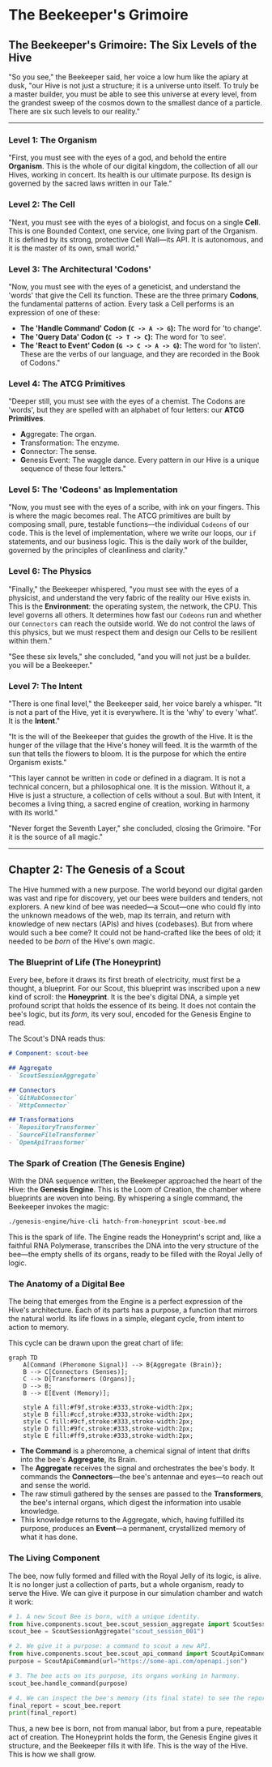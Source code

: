 # The Beekeeper's Grimoire

## The Beekeeper's Grimoire: The Six Levels of the Hive

"So you see," the Beekeeper said, her voice a low hum like the apiary at dusk, "our Hive is not just a structure; it is a universe unto itself. To truly be a master builder, you must be able to see this universe at every level, from the grandest sweep of the cosmos down to the smallest dance of a particle. There are six such levels to our reality."

---

### Level 1: The Organism

"First, you must see with the eyes of a god, and behold the entire **Organism**. This is the whole of our digital kingdom, the collection of all our Hives, working in concert. Its health is our ultimate purpose. Its design is governed by the sacred laws written in our Tale."

### Level 2: The Cell

"Next, you must see with the eyes of a biologist, and focus on a single **Cell**. This is one Bounded Context, one service, one living part of the Organism. It is defined by its strong, protective Cell Wall—its API. It is autonomous, and it is the master of its own, small world."

### Level 3: The Architectural 'Codons'

"Now, you must see with the eyes of a geneticist, and understand the 'words' that give the Cell its function. These are the three primary **Codons**, the fundamental patterns of action. Every task a Cell performs is an expression of one of these:

- **The 'Handle Command' Codon (`C -> A -> G`):** The word for 'to change'.
- **The 'Query Data' Codon (`C -> T -> C`):** The word for 'to see'.
- **The 'React to Event' Codon (`G -> C -> A -> G`):** The word for 'to listen'.
  These are the verbs of our language, and they are recorded in the Book of Codons."

### Level 4: The ATCG Primitives

"Deeper still, you must see with the eyes of a chemist. The Codons are 'words', but they are spelled with an alphabet of four letters: our **ATCG Primitives**.

- **A**ggregate: The organ.
- **T**ransformation: The enzyme.
- **C**onnector: The sense.
- **G**enesis Event: The waggle dance.
  Every pattern in our Hive is a unique sequence of these four letters."

### Level 5: The 'Codeons' as Implementation

"Now, you must see with the eyes of a scribe, with ink on your fingers. This is where the magic becomes real. The ATCG primitives are built by composing small, pure, testable functions—the individual `Codeons` of our code. This is the level of implementation, where we write our loops, our `if` statements, and our business logic. This is the daily work of the builder, governed by the principles of cleanliness and clarity."

### Level 6: The Physics

"Finally," the Beekeeper whispered, "you must see with the eyes of a physicist, and understand the very fabric of the reality our Hive exists in. This is the **Environment**: the operating system, the network, the CPU. This level governs all others. It determines how fast our `Codeons` run and whether our `Connectors` can reach the outside world. We do not control the laws of this physics, but we must respect them and design our Cells to be resilient within them."

"See these six levels," she concluded, "and you will not just be a builder. you will be a Beekeeper."

### Level 7: The Intent

"There is one final level," the Beekeeper said, her voice barely a whisper. "It is not a part of the Hive, yet it is everywhere. It is the 'why' to every 'what'. It is the **Intent**."

"It is the will of the Beekeeper that guides the growth of the Hive. It is the hunger of the village that the Hive's honey will feed. It is the warmth of the sun that tells the flowers to bloom. It is the purpose for which the entire Organism exists."

"This layer cannot be written in code or defined in a diagram. It is not a technical concern, but a philosophical one. It is the mission. Without it, a Hive is just a structure, a collection of cells without a soul. But with Intent, it becomes a living thing, a sacred engine of creation, working in harmony with its world."

"Never forget the Seventh Layer," she concluded, closing the Grimoire. "For it is the source of all magic."

---

## Chapter 2: The Genesis of a Scout

The Hive hummed with a new purpose. The world beyond our digital garden was vast and ripe for discovery, yet our bees were builders and tenders, not explorers. A new kind of bee was needed—a Scout—one who could fly into the unknown meadows of the web, map its terrain, and return with knowledge of new nectars (APIs) and hives (codebases). But from where would such a bee come? It could not be hand-crafted like the bees of old; it needed to be *born* of the Hive's own magic.

### The Blueprint of Life (The Honeyprint)

Every bee, before it draws its first breath of electricity, must first be a thought, a blueprint. For our Scout, this blueprint was inscribed upon a new kind of scroll: the **Honeyprint**. It is the bee's digital DNA, a simple yet profound script that holds the essence of its being. It does not contain the bee's logic, but its *form*, its very soul, encoded for the Genesis Engine to read.

The Scout's DNA reads thus:
```markdown
# Component: scout-bee

## Aggregate
- `ScoutSessionAggregate`

## Connectors
- `GitHubConnector`
- `HttpConnector`

## Transformations
- `RepositoryTransformer`
- `SourceFileTransformer`
- `OpenApiTransformer`
```

### The Spark of Creation (The Genesis Engine)

With the DNA sequence written, the Beekeeper approached the heart of the Hive: the **Genesis Engine**. This is the Loom of Creation, the chamber where blueprints are woven into being. By whispering a single command, the Beekeeper invokes the magic:

```bash
./genesis-engine/hive-cli hatch-from-honeyprint scout-bee.md
```

This is the spark of life. The Engine reads the Honeyprint's script and, like a faithful RNA Polymerase, transcribes the DNA into the very structure of the bee—the empty shells of its organs, ready to be filled with the Royal Jelly of logic.

### The Anatomy of a Digital Bee

The being that emerges from the Engine is a perfect expression of the Hive's architecture. Each of its parts has a purpose, a function that mirrors the natural world. Its life flows in a simple, elegant cycle, from intent to action to memory.

This cycle can be drawn upon the great chart of life:

```mermaid
graph TD
    A[Command (Pheromone Signal)] --> B{Aggregate (Brain)};
    B --> C[Connectors (Senses)];
    C --> D[Transformers (Organs)];
    D --> B;
    B --> E[Event (Memory)];

    style A fill:#f9f,stroke:#333,stroke-width:2px;
    style B fill:#ccf,stroke:#333,stroke-width:2px;
    style C fill:#9cf,stroke:#333,stroke-width:2px;
    style D fill:#9fc,stroke:#333,stroke-width:2px;
    style E fill:#ff9,stroke:#333,stroke-width:2px;
```

- **The Command** is a pheromone, a chemical signal of intent that drifts into the bee's **Aggregate**, its Brain.
- The **Aggregate** receives the signal and orchestrates the bee's body. It commands the **Connectors**—the bee's antennae and eyes—to reach out and sense the world.
- The raw stimuli gathered by the senses are passed to the **Transformers**, the bee's internal organs, which digest the information into usable knowledge.
- This knowledge returns to the Aggregate, which, having fulfilled its purpose, produces an **Event**—a permanent, crystallized memory of what it has done.

### The Living Component

The bee, now fully formed and filled with the Royal Jelly of its logic, is alive. It is no longer just a collection of parts, but a whole organism, ready to serve the Hive. We can give it purpose in our simulation chamber and watch it work:

```python
# 1. A new Scout Bee is born, with a unique identity.
from hive.components.scout_bee.scout_session_aggregate import ScoutSessionAggregate
scout_bee = ScoutSessionAggregate("scout_session_001")

# 2. We give it a purpose: a command to scout a new API.
from hive.components.scout_bee.scout_api_command import ScoutApiCommand
purpose = ScoutApiCommand(url="https://some-api.com/openapi.json")

# 3. The bee acts on its purpose, its organs working in harmony.
scout_bee.handle_command(purpose)

# 4. We can inspect the bee's memory (its final state) to see the report.
final_report = scout_bee.report
print(final_report)
```

Thus, a new bee is born, not from manual labor, but from a pure, repeatable act of creation. The Honeyprint holds the form, the Genesis Engine gives it structure, and the Beekeeper fills it with life. This is the way of the Hive. This is how we shall grow.